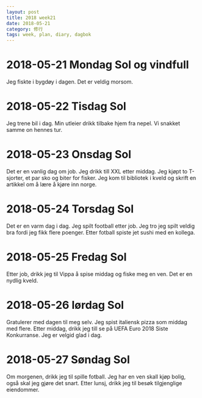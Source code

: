 ```yaml
---
layout: post
title: 2018 week21
date: 2018-05-21
category: 修行
tags: week, plan, diary, dagbok
---
```

# 2018-05-21 Mondag Sol og vindfull

Jeg fiskte i bygdøy i dagen. Det er veldig morsom.

# 2018-05-22 Tisdag Sol

Jeg trene bil i dag. Min utleier drikk tilbake hjem fra nepel. Vi snakket samme on hennes tur.

# 2018-05-23 Onsdag Sol

Det er en vanlig dag om job. Jeg drikk till XXL etter middag. Jeg kjøpt to T-sjorter, et par sko og biter for fisker. Jeg kom til bibliotek i kveld og skrift en artikkel om å lære å kjøre inn norge.

# 2018-05-24 Torsdag Sol

Det er en varm dag i dag. Jeg spilt football etter job. Jeg tro jeg spilt veldig bra fordi jeg fikk flere poenger. Etter fotball spiste jet sushi med en kollega.

# 2018-05-25 Fredag Sol

Etter job, drikk jeg til Vippa å spise middag og fiske meg en ven. Det er en nydlig kveld.

# 2018-05-26 lørdag Sol

Gratulerer med dagen til meg selv. Jeg spist italiensk pizza som middag med flere. Etter middag, drikk jeg till se på UEFA Euro 2018 Siste Konkurranse. Jeg er velgid glad i dag.

# 2018-05-27 Søndag Sol

Om morgenen, drikk jeg til spille fotball. Jeg har en ven skall kjøp bolig, også skal jeg gjøre det snart. Etter lunsj, drikk jeg til besøk tilgjenglige eiendommer.

